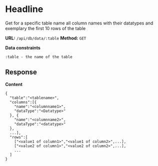 # Headline
Get for a specific table name all column names with their datatypes and exemplary the first 10 rows of the table

__URL:__ `/api/db/data/:table`
__Method:__ `GET`  

__Data constraints__
```
:table - the name of the table
```

## Response

__Content__
```
{
  "table":"<tablename>",
  "columns":[{
    "name":"<columnname1>",
    "dataType":"<Datatype>"
  }, {
    "name":"<columnname2>",
    "dataType":"<datatype>"
  },
  ...],
  "rows":[
    ["<value1 of column1>","<value1 of column2>",...],
    ["<value2 of column1>","<value2 of column2>",...],
    ...
  ]
}
```